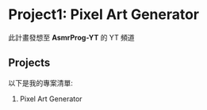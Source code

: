 # Project1: Pixel Art Generator

此計畫發想至 **AsmrProg-YT**  的 YT 頻道

## Projects

以下是我的專案清單:

01. Pixel Art Generator